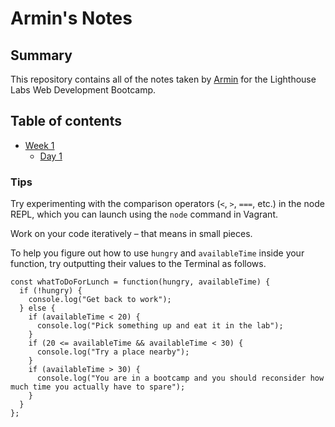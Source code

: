 # Armin's Notes
## Summary 
This repository contains all of the notes taken by [Armin](https://github.com/parniaa) for the Lighthouse Labs Web Development Bootcamp.

## Table of contents
* [Week 1](/Week_1)
  * [Day 1](/Week_1/Day_1)

### Tips

Try experimenting with the comparison operators (`<`, `>`, `===`, etc.) in the node REPL, which you can launch using the `node` command in Vagrant.

Work on your code iteratively – that means in small pieces. 

To help you figure out how to use `hungry` and `availableTime` inside your function, try outputting their values to the Terminal as follows.

```
const whatToDoForLunch = function(hungry, availableTime) {
  if (!hungry) {
    console.log("Get back to work");
  } else {
    if (availableTime < 20) {
      console.log("Pick something up and eat it in the lab");
    }
    if (20 <= availableTime && availableTime < 30) {
      console.log("Try a place nearby");
    }
    if (availableTime > 30) {
      console.log("You are in a bootcamp and you should reconsider how much time you actually have to spare");
    }
  }
};
```